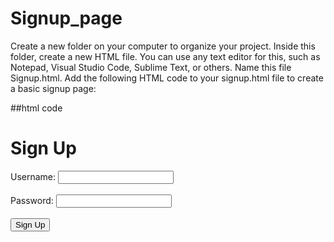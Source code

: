 # Signup_page
Create a new folder on your computer to organize your project.  Inside this folder, create a new HTML file. You can use any text editor for this, such as Notepad, Visual Studio Code, Sublime Text, or others. Name this file Signup.html.  Add the following HTML code to your signup.html file to create a basic signup page:


##html code
<!DOCTYPE html>
<html>
<head>
    <title>Signup Page</title>
</head>
<body>
    <h1>Sign Up</h1>
    <form>
        <label for="username">Username:</label>
        <input type="text" id="username" name="username" required><br><br>
        <label for="password">Password:</label>
        <input type="password" id="password" name="password" required><br><br>
        <input type="submit" value="Sign Up">
    </form>
</body>
</html>
